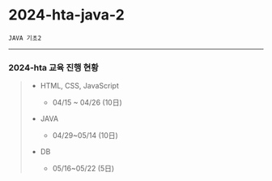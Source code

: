 # 2024-hta-java-2

```
JAVA 기초2
```

--- 

### 2024-hta 교육 진행 현황

> * HTML, CSS, JavaScript
>   * 04/15 ~ 04/26 (10日)
>
> * JAVA
>   * 04/29~05/14 (10日)
>
> * DB
>   * 05/16~05/22 (5日)
